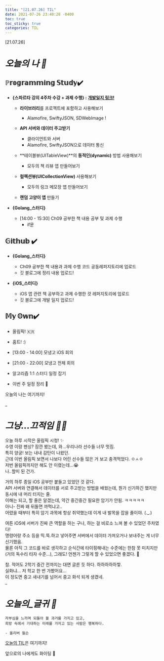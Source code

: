 ```yaml
---
title: "[21.07.26] TIL"
date: 2021-07-26 23:40:28 -0400
toc: true
toc_sticky: true
categories: TIL
---
```


[21.07.26]

# *오늘의 나 🙌*

## ℙ𝕣𝕠𝕘𝕣𝕒𝕞𝕞𝕚𝕟𝕘 𝕊𝕥𝕦𝕕𝕪✔️   

* **{스파르타 강의 4주차 수강 + 과제 수행} :** [**개발일지 링크!**](https://swiftie1230.github.io/sparta_devlog/4_week/)
		
	* **라이브러리**를 프로젝트에 포함하고 사용해보기   
		- Alamofire, SwiftyJSON, SDWebImage !     

 
	*  **API 서버와 데이터 주고받기**		
		- 클라이언트와 서버
		- Alamofire, SwiftyJSON으로 데이터 통신	  


	* **테이블뷰(UITableView)**의 **동적인(dynamic)** 방법 사용해보기
		- 모두의 책 리뷰 앱 만들어보기    


	* **컬렉션뷰(UICollectionView)** 사용해보기
		- 모두의 링크 메모장 앱 만들어보기   


	* **랜덤 고양이 앱** 만들기    



- **{Golang_스터디}**

	* [14:00 - 15:30] Ch09 공부한 책 내용 공부 및 과제 수행
		- if문




## 𝔾𝕚𝕥𝕙𝕦𝕓 ✔️

- **{Golang_스터디}**

	* Ch09 공부한 책 내용과 과제 수행 코드 공동레퍼지토리에 업로드
	* 깃 블로그에 정리 내용 업로드!   


- **{iOS_스터디}**

	* iOS 앱 관련 책 공부하고 과제 수행한 것 레퍼지토리에 업로드
	*  깃 블로그에 개발 일지 업로드!


## 𝕄𝕪 𝕆𝕨𝕟✔️ 
- 올림픽! 🇰🇷

- 홈트! :)  

- [13:00 - 14:00] 모냉고 iOS 회의

- [21:00 - 22:00] 모냉고 전체 회의

- 알고리즘 1:1 스터디 일정 잡기

- 이번 주 일정 정리 📜


오늘의 나는 여기까지! 
    
_
  
# *그냥...끄적임 ✍🏻*
오늘 하루 시작은 올림픽 시청! ✨   
수영 이랑 펜싱? 잠깐 봤는데, 와...우리나라 선수들 너무 멋짐.     
특히 양궁! 보는 내내 감탄이 나왔던.   
근데 이번 올림픽 보면서 나보다 어린 선수들 많은 거 보고 충격먹었다. ㅇㅅㅇ        
저번 올림픽까지만 해도 안 이랬는데...😭   
나..할미 된 건가.

거의 하루 종일 iOS 공부만 붙들고 있었던 것 같다.      
API 서버와 연결해서 데이터를 서로 주고받는 방법을 배웠는데, 뭔가 신기하긴 했지만 동시에 내 머리 터지는 줄.     
이해는 되고, 할 줄은 알겠는데, 약간 중간중간 필요한 암기가 안됨. ㅋㅋㅋㅋㅋ    
아니- 진짜 왜 뒤돌면 까먹냐고..    
어렸을 때부터 특히 암기 과목에 항상 취약했는데 이게 내 발목을 잡을 줄이야. (._.) 

여튼 iOS에 서버가 진짜 큰 역할을 하는 구나, 하는 걸 비로소 느껴 볼 수 있었던 주차였다!     
명령어랑 주소 등을 띡.뚝.하고 넣어주면 서버에서 데이터 가져오거나 보내주는 게 너무 신기했음.    
물론 아직 그 코드를 바로 생각하고 순식간에 타이핑해내는 수준에는 한참 못 미치지만 (거의 독수리 타자 수준...), 그래도! 언젠가 그렇게 할 수 있었으면 좋겠다. 🥰    

참. 적어도 2학기 중간 전까지는 대면 글른 듯 하다. 하하하하하핳.   
실화냐... 저 학교 한 번 가봤어요...   
이 정도면 중고 새내기를 넘어서 중고 화석 되게 생겼네.        
_


# *오늘의_글귀 📜*

	자부심을 느끼며 되돌아 볼 과거를 가지고 있고,  
	희망 속에서 기대하는 미래를 가지고 있는 사람은 행복하다.	
	
	- 올리버 윌슨

<div class="notice--primary" markdown="1">
<u>오늘의 TIL</u>은 여기까지!     
      
앞으로의 나에게도 화이팅 🌸 
</div>  
